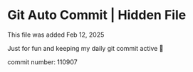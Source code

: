 # Git Auto Commit | Hidden File

This file was added Feb 12, 2025

Just for fun and keeping my daily git commit active 🤪

commit number: 110907
